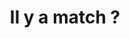 ---
title: "Il y a match ?"
description: "Vivez de moments forts, et regardez les meilleurs matchs en cours."
icon: "football.svg"
---